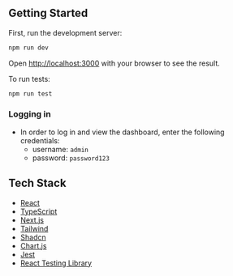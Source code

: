 ## Getting Started

First, run the development server:

```bash
npm run dev
```

Open [http://localhost:3000](http://localhost:3000) with your browser to see the result.

To run tests:

```bash
npm run test
```

### Logging in

- In order to log in and view the dashboard, enter the following credentials:
  - username: `admin`
  - password: `password123`

## Tech Stack

- [React](https://react.dev/)
- [TypeScript](https://www.typescriptlang.org/)
- [Next.js](https://nextjs.org/)
- [Tailwind](https://v3.tailwindcss.com/)
- [Shadcn](https://ui.shadcn.com/)
- [Chart.js](https://www.chartjs.org/)
- [Jest](https://jestjs.io/)
- [React Testing Library](https://testing-library.com/docs/react-testing-library/intro/)
